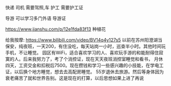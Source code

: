 
快递
司机  需要驾照,车
护工  需要护工证

导游  可以学习多门外语  导游证

https://www.jianshu.com/p/12e1fda83f13
种植花

给我按摩:
https://www.bilibili.com/video/BV14q4y127s5
以前在苏州阳澄湖当保安，纯夜班，一天200，有住没吃，每天站岗一小时，巡查半小时。其他时间玩手机，不让睡觉。
园区有WiFi，适合喜欢学习的人、喜欢玩手游的和能耐得住寂寞的人。后来我努力了，考了个消控证，现在天天夜班消控室睡觉和看书，
月休四天，工资交金和扣税后7500。现在攒钱和学习一些感兴趣的小技能，在学电工证，以后换个地方睡觉，想去去高配房睡觉。
55岁退休去旅游。然后等身体因为衰老痛苦了就和世界告别。这是现在的打算，以后思想如果上进了再说